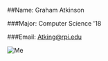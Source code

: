 ##Name: Graham Atkinson

###Major: Computer Science '18

###Email: Atking@rpi.edu

![Me](Pictures/Me.jpg)



